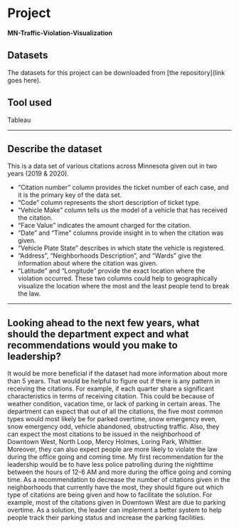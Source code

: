 # Project
**MN-Traffic-Violation-Visualization**
## Datasets
The datasets for this project can be downloaded from [the repository](link goes here).

## Tool used
Tableau

----

## Describe the dataset
This is a data set of various citations across Minnesota given out in two years (2019 & 2020). 
* “Citation number” column provides the ticket number of each case, and it is the primary key of the data set. 
* “Code” column represents the short description of ticket type. 
* “Vehicle Make” column tells us the model of a vehicle that has received the citation. 
* “Face Value” indicates the amount charged for the citation. 
* “Date” and “Time” columns provide insight in to when the citation was given. 
* “Vehicle Plate State” describes in which state the vehicle is registered. 
* “Address”, “Neighborhoods Description”, and “Wards” give the information about where the citation was given. 
* “Latitude” and “Longitude” provide the exact location where the violation occurred. These two columns could help to geographically visualize the location where the most and the least people tend to break the law. 

----

## Looking ahead to the next few years, what should the department expect and what recommendations would you make to leadership?

It would be more beneficial if the dataset had more information about more than 5 years. That would be helpful to figure out if there is any pattern in receiving the citations. For example, if each quarter share a significant characteristics in terms of receiving citation. This could be because of weather condition, vacation time, or lack of parking in certain areas.
The department can expect that out of all the citations, the five most common types would most likely be for parked overtime, snow emergency even, snow emergency odd, vehicle abandoned, obstructing traffic. Also, they can expect the most citations to be issued in the neighborhood of Downtown West, North Loop, Mercy Holmes, Loring Park, Whittier. Moreover, they can also expect people are more likely to violate the law during the office going and coming time.
My first recommendation for the leadership would be to have less police patrolling during the nighttime between the hours of 12-6 AM and more during the office going and coming time. As a recommendation to decrease the number of citations given in the neighborhoods that currently have the most, they should figure out which type of citations are being given and how to facilitate the solution. For example, most of the citations given in Downtown West are due to parking overtime. As a solution, the leader can implement a better system to help people track their parking status and increase the parking facilities.
